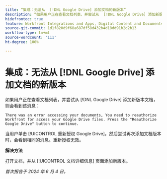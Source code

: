 ```yaml
---
title: “集成：无法从  [!DNL Google Drive] 添加文档的新版本”
description: “如果用户正在查看文档列表，并尝试从  [!DNL Google Drive] 添加新版本文档，则会看到一条消息。有解决方法可用。”
hidefromtoc: true
feature: Workfront Integrations and Apps, Digital Content and Documents
source-git-commit: 1d1f820d9f68a687df58d432b4d18dd91b2d2b13
workflow-type: tm+mt
source-wordcount: '111'
ht-degree: 100%

---
```



# 集成：无法从 [!DNL Google Drive] 添加文档的新版本

如果用户正在查看文档列表，并尝试从 [!DNL Google Drive] 添加新版本文档，则会看到该消息：

`There was an error accessing your documents, You need to reauthorize Workfront for access your Google Drive files. Press the "Reauthorize Google Drive" button to continue.`

当用户单击 [!UICONTROL 重新授权 Google Drive]，然后尝试再次添加文档版本时，会看到相同的消息。重新授权无效。

**解决方法**

打开文档，并从 [!UICONTROL 文档详细信息] 页面添加新版本。

_首次报告于 2024 年 6 月 4 日。_
